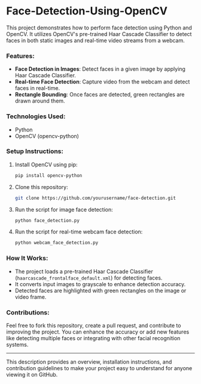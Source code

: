 # Face-Detection-Using-OpenCV

This project demonstrates how to perform face detection using Python and OpenCV. It utilizes OpenCV's pre-trained Haar Cascade Classifier to detect faces in both static images and real-time video streams from a webcam.

### Features:
- **Face Detection in Images**: Detect faces in a given image by applying Haar Cascade Classifier.
- **Real-time Face Detection**: Capture video from the webcam and detect faces in real-time.
- **Rectangle Bounding**: Once faces are detected, green rectangles are drawn around them.

### Technologies Used:
- Python
- OpenCV (opencv-python)

### Setup Instructions:
1. Install OpenCV using pip:
   ```bash
   pip install opencv-python
   ```
2. Clone this repository:
   ```bash
   git clone https://github.com/yourusername/face-detection.git
   ```
3. Run the script for image face detection:
   ```bash
   python face_detection.py
   ```
4. Run the script for real-time webcam face detection:
   ```bash
   python webcam_face_detection.py
   ```

### How It Works:
- The project loads a pre-trained Haar Cascade Classifier (`haarcascade_frontalface_default.xml`) for detecting faces.
- It converts input images to grayscale to enhance detection accuracy.
- Detected faces are highlighted with green rectangles on the image or video frame.

### Contributions:
Feel free to fork this repository, create a pull request, and contribute to improving the project. You can enhance the accuracy or add new features like detecting multiple faces or integrating with other facial recognition systems.

---

This description provides an overview, installation instructions, and contribution guidelines to make your project easy to understand for anyone viewing it on GitHub.

